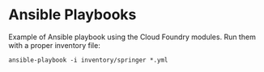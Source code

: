 # Ansible Playbooks

Example of Ansible playbook using the Cloud Foundry modules. Run them with a proper inventory file:

```
ansible-playbook -i inventory/springer *.yml
```
